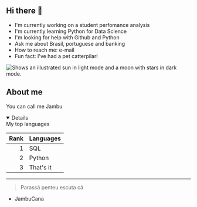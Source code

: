 ## Hi there 👋

- I'm currently working on a student perfomance analysis
- I'm currently learning Python for Data Science
- I'm looking for help with Github and Python
- Ask me about Brasil, portuguese and banking
- How to reach me: e-mail
- Fun fact: I've had a pet catterpilar!

<picture>
 <source media="(prefers-color-scheme: dark)" srcset="https://user-images.githubusercontent.com/25423296/163456776-7f95b81a-f1ed-45f7-b7ab-8fa810d529fa.png">
 <source media="(prefers-color-scheme: light)" srcset="https://user-images.githubusercontent.com/25423296/163456779-a8556205-d0a5-45e2-ac17-42d089e3c3f8.png">
 <img alt="Shows an illustrated sun in light mode and a moon with stars in dark mode." src="https://user-images.githubusercontent.com/25423296/163456779-a8556205-d0a5-45e2-ac17-42d089e3c3f8.png">
</picture>

## About me

<!-- TO DO: add more details about me later -->

You can call me Jambu

<details open>
<sumary>My top languages</sumary>

| Rank | Languages     |
|-----:|---------------|
|     1| SQL           |
|     2| Python        |
|     3| That's it     |

</details>

---
> Parassá penteu escuta cá

- JambuCana
